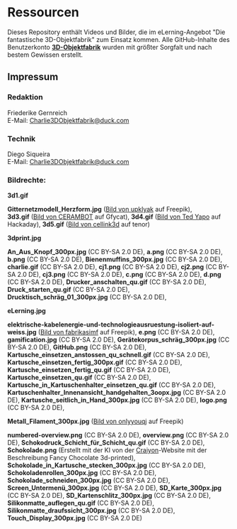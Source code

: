 # Ressourcen
Dieses Repository enthält Videos und Bilder, die im eLerning-Angebot "Die fantastische 3D-Objektfabrik" zum Einsatz kommen.
Alle GitHub-Inhalte des Benutzerkonto **[3D-Objektfabrik](https://github.com/3D-Objektfabrik)** wurden mit größter Sorgfalt und nach bestem Gewissen erstellt.

## Impressum

### Redaktion
Friederike Gernreich  
E-Mail: Charlie3DObjektfabrik@duck.com  

### Technik
Diego Siqueira  
E-Mail: Charlie3DObjektfabrik@duck.com

### Bildrechte:
**3d1.gif**

**Gitternetzmodell_Herzform.jpg** (<a href="https://de.freepik.com/vektoren-kostenlos/3d-drahtmodell-herzform-geometrische-maschenkugel_39554885.htm#page=2&query=3d%20net%20model&position=35&from_view=search&track=ais">Bild von upklyak</a> auf Freepik),  
**3d3.gif** (<a href="https://gfycat.com/illegalornateechidna">Bild von CERAMBOT</a> auf Gfycat), **3d4.gif** (<a href="https://hackaday.com/2020/03/31/3d-metal-printer-uses-welding-wire/">Bild von Ted Yapo</a> auf Hackaday), **3d5.gif** (<a href="https://tenor.com/view/bioprinting-3d-printing-bioprint-bioink-bioprinter-gif-14182946">Bild von cellink3d</a> auf tenor)


**3dprint.jpg**  

**An_Aus_Knopf_300px.jpg** (CC BY-SA 2.0 DE), **a.png** (CC BY-SA 2.0 DE), **b.png** (CC BY-SA 2.0 DE), **Bienenmuffins_300px.jpg** (CC BY-SA 2.0 DE), **charlie.gif** (CC BY-SA 2.0 DE), **cj1.png** (CC BY-SA 2.0 DE), **cj2.png** (CC BY-SA 2.0 DE), **cj3.png** (CC BY-SA 2.0 DE), **c.png** (CC BY-SA 2.0 DE), **d.png** (CC BY-SA 2.0 DE), **Drucker_anschalten_qu.gif** (CC BY-SA 2.0 DE), **Druck_starten_qu.gif** (CC BY-SA 2.0 DE), **Drucktisch_schräg_01_300px.jpg** (CC BY-SA 2.0 DE),

**eLerning.jpg**   

**elektrische-kabelenergie-und-technologieausruestung-isoliert-auf-weiss.jpg** (<a href="https://de.freepik.com/fotos-kostenlos/elektrische-kabelenergie-und-technologieausruestung-isoliert-auf-weiss_20989975.htm#query=pla%20filament&position=19&from_view=search&track=ais">Bild von fabrikasimf</a> auf Freepik),
**e.png** (CC BY-SA 2.0 DE), **gamification.jpg** (CC BY-SA 2.0 DE), **Gerätekorpus_schräg_300px.jpg** (CC BY-SA 2.0 DE), **GitHub.png** (CC BY-SA 2.0 DE), **Kartusche_einsetzen_anstossen_qu_schnell.gif** (CC BY-SA 2.0 DE), **Kartusche_einsetzen_fertig_300px.gif** (CC BY-SA 2.0 DE), **Kartusche_einsetzen_fertig_qu.gif** (CC BY-SA 2.0 DE), **Kartusche_einsetzen_qu.gif** (CC BY-SA 2.0 DE), **Kartusche_in_Kartuschenhalter_einsetzen_qu.gif** (CC BY-SA 2.0 DE), **Kartuschenhalter_Innenansicht_handgehalten_3oopx.jpg** (CC BY-SA 2.0 DE), **Kartusche_seitlich_in_Hand_300px.jpg** (CC BY-SA 2.0 DE), **logo.png** (CC BY-SA 2.0 DE),

**Metall_Filament_300px.jpg** (<a href="https://de.freepik.com/fotos-kostenlos/die-stahlrohre-zusammengestellt_995100.htm#query=metal%20filament&position=16&from_view=search&track=ais">Bild von onlyyouqj</a> auf Freepik)

**numbered-overview.png** (CC BY-SA 2.0 DE), **overview.png** (CC BY-SA 2.0 DE),
**Schokodruck_Schicht_für_Schicht_qu.gif** (CC BY-SA 2.0 DE), **Schokolade.png** (Erstellt mit der KI von der [Craiyon](https://www.craiyon.com/)-Website mit der Beschreibung Fancy Chocolate 3d-printed), **Schokolade_in_Kartusche_stecken_300px.jpg** (CC BY-SA 2.0 DE), **Schokoladenrollen_300px.jpg** (CC BY-SA 2.0 DE), **Schokolade_schneiden_300px.jpg** (CC BY-SA 2.0 DE), **Screen_Untermenü_300px.jpg** (CC BY-SA 2.0 DE), **SD_Karte_300px.jpg** (CC BY-SA 2.0 DE), **SD_Kartenschlitz_300px.jpg** (CC BY-SA 2.0 DE), **Silikonmatte_auflegen_qu.gif** (CC BY-SA 2.0 DE), **Silikonmatte_draufssicht_300px.jpg** (CC BY-SA 2.0 DE), **Touch_Display_300px.jpg** (CC BY-SA 2.0 DE)  
